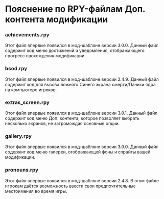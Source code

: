# Пояснение по RPY-файлам Доп. контента модификации

### **achievements.rpy**
Этот файл впервые появился в мод-шаблоне версии 3.0.0. Данный файл содержит код меню достижений и уведомления, отображающего прогресс прохождения модификации.

### **bsod.rpy**
Этот файл впервые появился в мод-шаблоне версии 2.4.9. Данный файл содержит код для вызова ложного Синего экрана смерти/Паники ядра на компьютере игроков.

### **extras_screen.rpy**

Этот файл впервые появился в мод-шаблоне версии 3.0.1. Данный файл содержит код меню Доп. контента, которое позволяет выбрать несколько экранов, не загромождая основные опции.

### **gallery.rpy**

Этот файл впервые появился в мод-шаблоне версии 3.0.0. Данный файл содержит код меню галереи, отображающей фоны и спрайты вашей модификации.

### **pronouns.rpy**

Этот файл впервые появился в мод-шаблоне версии 2.4.8. В этом файле игрокам даётся возможность ввести свои предпочтительные местоимения во время игры.